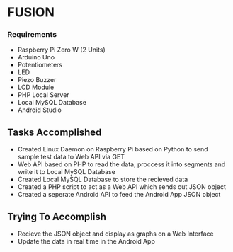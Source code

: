 # FUSION

### Requirements
* Raspberry Pi Zero W (2 Units)
* Arduino Uno
* Potentiometers
* LED
* Piezo Buzzer
* LCD Module
* PHP Local Server
* Local MySQL Database
* Android Studio

## Tasks Accomplished
* Created Linux Daemon on Raspberry Pi based on Python to send sample test data to Web API via GET
* Web API based on PHP to read the data, proccess it into segments and write it to Local MySQL Database
* Created Local MySQL Database to store the recieved data
* Created a PHP script to act as a Web API which sends out JSON object
* Created a seperate Android API to feed the Android App JSON object

## Trying To Accomplish
* Recieve the JSON object and display as graphs on a Web Interface
* Update the data in real time in the Android App

